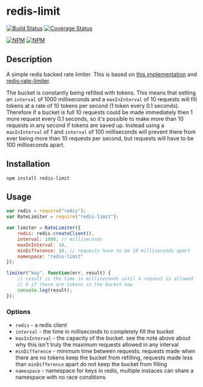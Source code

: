 # redis-limit
[![Build Status](https://travis-ci.org/jlburkhead/redis-limit.svg)](https://travis-ci.org/jlburkhead/redis-limit)
[![Coverage Status](https://coveralls.io/repos/jlburkhead/redis-limit/badge.svg?branch=master)](https://coveralls.io/r/jlburkhead/redis-limit?branch=master)

[![NPM](https://nodei.co/npm/redis-limit.png?downloads=true&downloadRank=true)](https://nodei.co/npm/redis-limit/)
[![NPM](https://nodei.co/npm-dl/redis-limit.png?months=6&height=3)](https://nodei.co/npm/redis-limit/)


## Description
A simple redis backed rate limiter. This is based on [this implementation](https://github.com/classdojo/rolling-rate-limiter) and [redis-rate-limiter](https://github.com/TabDigital/redis-rate-limiter).

The bucket is constantly being refilled with tokens. This means that setting an `interval` of 1000 milliseconds and a `maxInInterval` of 10 requests will fill tokens at a rate of 10 tokens per second (1 token every 0.1 seconds). Therefore if a bucket is full 10 requests could be made immediately then 1 more request every 0.1 seconds, so it's possible to make more than 10 requests in any second if tokens are saved up. Instead using a `maxInInterval` of 1 and `interval` of 100 milliseconds will prevent there from ever being more than 10 requests per second, but requests will have to be 100 milliseconds apart.

## Installation

```
npm install redis-limit
```

## Usage

```javascript
var redis = require("redis");
var RateLimiter = require("redis-limit");

var limiter = RateLimiter({
    redis: redis.createClient(),
    interval: 1000, // milliseconds
    maxInInterval: 10,
    minDifference: 10, // requests have to be 10 milliseconds apart
    namespace: "redis-limit"
});

limiter("key", function(err, result) {
    // result is the time in milliseconds until a request is allowed
    // 0 if there are tokens in the bucket now
    console.log(result);
});
```

### Options
- `redis` - a redis client
- `interval` - the time in milliseconds to completely fill the bucket
- `maxInInterval` - the capacity of the bucket. see the note above about why this isn't truly the maximum requests allowed in any interval
- `minDifference` - minimum time between requests. requests made when there are no tokens keep the bucket from refilling, requests made less than `minDifference` apart do not keep the bucket from filling
- `namespace` - namespace for keys in redis, multiple instaces can share a namespace with no race conditions